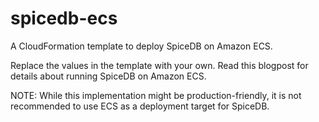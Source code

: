# spicedb-ecs

A CloudFormation template to deploy SpiceDB on Amazon ECS. 

Replace the values in the template with your own. 
Read this blogpost for details about running SpiceDB on Amazon ECS. 

NOTE: While this implementation might be production-friendly, it is not recommended to use ECS as a deployment target for SpiceDB. 
